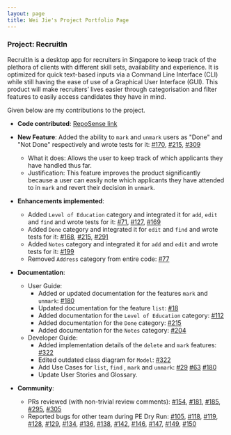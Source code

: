 ```yaml
---
layout: page
title: Wei Jie's Project Portfolio Page
---
```


### Project: RecruitIn

RecruitIn is a desktop app for recruiters in Singapore to keep track of the plethora of clients with different skill sets, availability and experience. It is optimized for quick text-based inputs via a Command Line Interface (CLI) while still having the ease of use of a Graphical User Interface (GUI). This product will make recruiters’ lives easier through categorisation and filter features to easily access candidates they have in mind.

Given below are my contributions to the project.

* **Code contributed**: [RepoSense link](https://nus-cs2103-ay2122s1.github.io/tp-dashboard/#breakdown=true&search=tohweijie01)

* **New Feature**: Added the ability to `mark` and `unmark` users as "Done" and "Not Done" respectively and wrote tests for it:
    [\#170](https://github.com/AY2122S1-CS2103T-F11-2/tp/pull/170), 
    [\#215](https://github.com/AY2122S1-CS2103T-F11-2/tp/pull/215), 
    [\#309](https://github.com/AY2122S1-CS2103T-F11-2/tp/pull/309)
  * What it does: Allows the user to keep track of which applicants they have handled thus far.
  * Justification: This feature improves the product significantly because a user can easily note which applicants they have attended to in `mark` and revert their decision in `unmark`.
  
* **Enhancements implemented**:
  * Added `Level of Education` category and integrated it for `add`, `edit` and `find` and wrote tests for it:
    [\#71](https://github.com/AY2122S1-CS2103T-F11-2/tp/pull/71), 
    [\#127](https://github.com/AY2122S1-CS2103T-F11-2/tp/pull/127), 
    [\#169](https://github.com/AY2122S1-CS2103T-F11-2/tp/pull/169)
  * Added `Done` category and integrated it for `edit` and `find` and wrote tests for it:
    [\#168](https://github.com/AY2122S1-CS2103T-F11-2/tp/pull/168), 
    [\#215](https://github.com/AY2122S1-CS2103T-F11-2/tp/pull/215), 
    [\#291](https://github.com/AY2122S1-CS2103T-F11-2/tp/pull/291)
  * Added `Notes` category and integrated it for `add` and `edit` and wrote tests for it:
    [\#199](https://github.com/AY2122S1-CS2103T-F11-2/tp/pull/199)
  * Removed `Address` category from entire code:
    [\#77](https://github.com/AY2122S1-CS2103T-F11-2/tp/pull/77)

* **Documentation**:
  * User Guide:
    * Added or updated documentation for the features `mark` and `unmark`:
      [\#180](https://github.com/AY2122S1-CS2103T-F11-2/tp/pull/180)
    * Updated documentation for the feature `list`: 
      [\#18](https://github.com/AY2122S1-CS2103T-F11-2/tp/pull/18)
    * Added documentation for the `Level of Education` category: 
      [\#112](https://github.com/AY2122S1-CS2103T-F11-2/tp/pull/112) 
    * Added documentation for the `Done` category: 
      [\#215](https://github.com/AY2122S1-CS2103T-F11-2/tp/pull/215)
    * Added documentation for the `Notes` category: 
      [\#204](https://github.com/AY2122S1-CS2103T-F11-2/tp/pull/204)
  * Developer Guide:
    * Added implementation details of the `delete` and `mark` features: 
      [\#322](https://github.com/AY2122S1-CS2103T-F11-2/tp/pull/322)
    * Edited outdated class diagram for `Model`:
      [\#322](https://github.com/AY2122S1-CS2103T-F11-2/tp/pull/322)
    * Add Use Cases for `list`, `find` , `mark` and `unmark`:
      [\#29](https://github.com/AY2122S1-CS2103T-F11-2/tp/pull/29)
      [\#63](https://github.com/AY2122S1-CS2103T-F11-2/tp/pull/63)
      [\#180](https://github.com/AY2122S1-CS2103T-F11-2/tp/pull/180)
    * Update User Stories and Glossary.

* **Community**:
  * PRs reviewed (with non-trivial review comments): 
    [\#154](https://github.com/AY2122S1-CS2103T-F11-2/tp/pull/154), 
    [\#181](https://github.com/AY2122S1-CS2103T-F11-2/tp/pull/181), 
    [\#185](https://github.com/AY2122S1-CS2103T-F11-2/tp/pull/185), 
    [\#295](https://github.com/AY2122S1-CS2103T-F11-2/tp/pull/295),
    [\#305](https://github.com/AY2122S1-CS2103T-F11-2/tp/pull/305)
  * Reported bugs for other team during PE Dry Run: 
    [\#105](https://github.com/AY2122S1-CS2103T-W15-4/tp/issues/105),
    [\#118](https://github.com/AY2122S1-CS2103T-W15-4/tp/issues/118), 
    [\#119](https://github.com/AY2122S1-CS2103T-W15-4/tp/issues/119), 
    [\#128](https://github.com/AY2122S1-CS2103T-W15-4/tp/issues/128), 
    [\#129](https://github.com/AY2122S1-CS2103T-W15-4/tp/issues/129),
    [\#134](https://github.com/AY2122S1-CS2103T-W15-4/tp/issues/134),
    [\#136](https://github.com/AY2122S1-CS2103T-W15-4/tp/issues/136),
    [\#138](https://github.com/AY2122S1-CS2103T-W15-4/tp/issues/138),
    [\#142](https://github.com/AY2122S1-CS2103T-W15-4/tp/issues/142),
    [\#146](https://github.com/AY2122S1-CS2103T-W15-4/tp/issues/146),
    [\#147](https://github.com/AY2122S1-CS2103T-W15-4/tp/issues/147),
    [\#149](https://github.com/AY2122S1-CS2103T-W15-4/tp/issues/149),
    [\#150](https://github.com/AY2122S1-CS2103T-W15-4/tp/issues/150)
